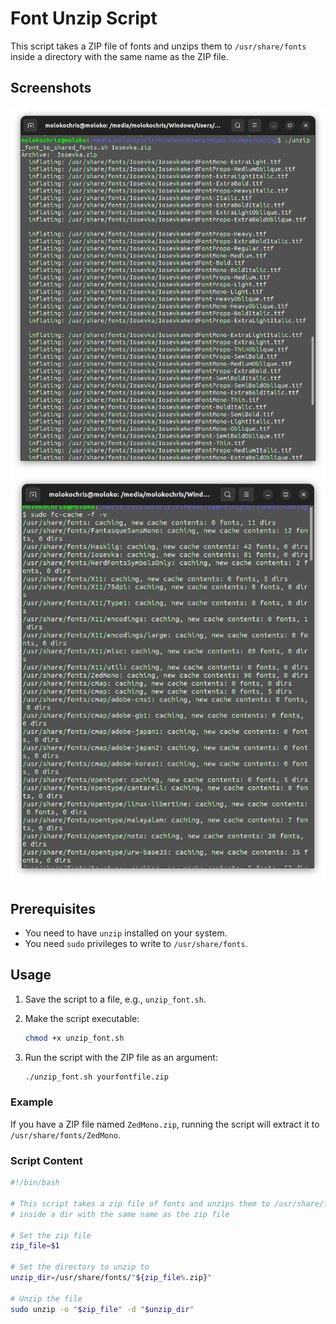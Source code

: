 # Font Unzip Script

This script takes a ZIP file of fonts and unzips them to `/usr/share/fonts` inside a directory with the same name as the ZIP file.

## Screenshots

![Screenshot of the script in action](https://github.com/molokochris/unzip_to_global/blob/main/image-1.png?raw=true)
![Screenshot of the extracted font](https://github.com/molokochris/unzip_to_global/blob/main/image-2.png?raw=true)

## Prerequisites

- You need to have `unzip` installed on your system.
- You need `sudo` privileges to write to `/usr/share/fonts`.

## Usage

1. Save the script to a file, e.g., `unzip_font.sh`.

2. Make the script executable:
    ```sh
    chmod +x unzip_font.sh
    ```

3. Run the script with the ZIP file as an argument:
    ```sh
    ./unzip_font.sh yourfontfile.zip
    ```

### Example

If you have a ZIP file named `ZedMono.zip`, running the script will extract it to `/usr/share/fonts/ZedMono`.

### Script Content

```bash
#!/bin/bash

# This script takes a zip file of fonts and unzips them to /usr/share/fonts
# inside a dir with the same name as the zip file

# Set the zip file
zip_file=$1

# Set the directory to unzip to
unzip_dir=/usr/share/fonts/"${zip_file%.zip}"

# Unzip the file
sudo unzip -o "$zip_file" -d "$unzip_dir"

